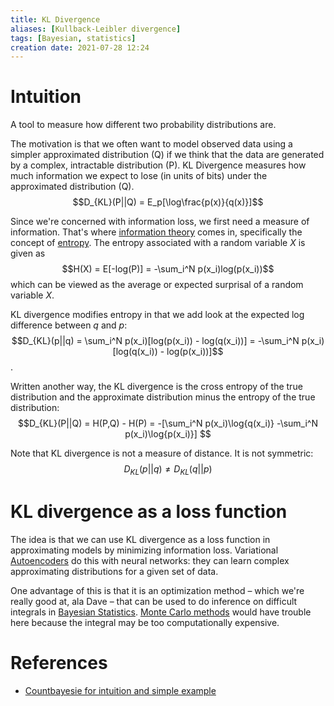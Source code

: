 ```yaml
---
title: KL Divergence
aliases: [Kullback-Leibler divergence]
tags: [Bayesian, statistics]
creation date: 2021-07-28 12:24
---
```


# Intuition

A tool to measure how different two probability distributions are.

The motivation is that we often want to model observed data using a simpler approximated distribution (Q) if we think that the data are generated by a complex, intractable distribution (P). KL Divergence measures how much information we expect to lose (in units of bits) under the approximated distribution (Q). $$D_{KL}(P||Q) = E_p[\log\frac{p(x)}{q(x)}]$$

Since we're concerned with information loss, we first need a measure of information. That's where [information theory](notes/statistics/information-theory.md) comes in, specifically the concept of [entropy](notes/statistics/entropy.md). The entropy associated with a random variable $X$ is given as $$H(X) = E[-log(P)] = -\sum_i^N p(x_i)log(p(x_i))$$ which can be viewed as the average or expected surprisal of a random variable $X$.

KL divergence modifies entropy in that we add look at the expected log difference between $q$ and $p$: $$D_{KL}(p||q) = \sum_i^N p(x_i)[log(p(x_i)) - log(q(x_i))] = -\sum_i^N p(x_i) [log(q(x_i)) - log(p(x_i))]$$. 

Written another way, the KL divergence is the cross entropy of the true distribution and the approximate distribution minus the entropy of the true distribution: $$D_{KL}(P||Q) = H(P,Q) - H(P) = -[\sum_i^N p(x_i)\log{q(x_i)} -\sum_i^N p(x_i)\log{p(x_i)}] $$

Note that KL divergence is not a measure of distance. It is not symmetric: $$D_{KL}(p||q) \neq D_{KL}(q||p)$$ 

# KL divergence as a loss function

The idea is that we can use KL divergence as a loss function in approximating models by minimizing information loss. Variational [Autoencoders](notes/statistics/Autoencoders.md) do this with neural networks: they can learn complex approximating distributions for a given set of data. 

One advantage of this is that it is an optimization method – which we're really good at, ala Dave – that can be used to do inference on difficult integrals in [Bayesian Statistics](notes/statistics/Bayesian-Statistics.md). [Monte Carlo methods](notes/statistics/Monte-Carlo-methods.md) would have trouble here because the integral may be too computationally expensive.

# References
- [Countbayesie for intuition and simple example](https://www.countbayesie.com/blog/2017/5/9/kullback-leibler-divergence-explained)
